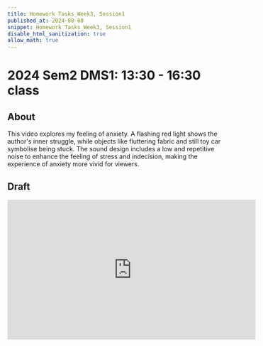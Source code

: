 ```yaml
---
title: Homework Tasks_Week3, Session1
published_at: 2024-08-08
snippet: Homework Tasks_Week3, Session1
disable_html_sanitization: true
allow_math: true
---
```

#  2024 Sem2 DMS1: 13:30 - 16:30 class

## About ##
This video explores my feeling of anxiety. A flashing red light shows the author's inner struggle, while objects like fluttering fabric and still toy car symbolise being stuck. The sound design includes a low and repetitive noise to enhance the feeling of stress and indecision, making the experience of anxiety more vivid for viewers.

## Draft ##

<iframe width="560" height="315" src="https://www.youtube.com/embed/DgqsT_E9ScI?si=SupF_hCLGRu295BV" title="YouTube video player" frameborder="0" allow="accelerometer; autoplay; clipboard-write; encrypted-media; gyroscope; picture-in-picture; web-share" referrerpolicy="strict-origin-when-cross-origin" allowfullscreen></iframe>